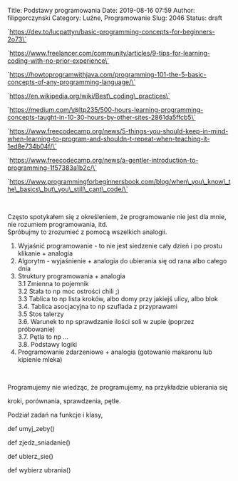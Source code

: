 Title: Podstawy programowania
Date: 2019-08-16 07:59
Author: filipgorczynski
Category: Luźne, Programowanie
Slug: 2046
Status: draft

\`https://dev.to/lucpattyn/basic-programming-concepts-for-beginners-2o73\`

\`https://www.freelancer.com/community/articles/9-tips-for-learning-coding-with-no-prior-experience\`

\`https://howtoprogramwithjava.com/programming-101-the-5-basic-concepts-of-any-programming-language/\`

\`https://en.wikipedia.org/wiki/Best\_coding\_practices\`

\`https://medium.com/\@ltp235/500-hours-learning-programming-concepts-taught-in-10-30-hours-by-other-sites-2861da5ffcb5\`

\`https://www.freecodecamp.org/news/5-things-you-should-keep-in-mind-when-learning-to-program-and-shouldn-t-repeat-when-teaching-it-1ed8e734b04f/\`

\`https://www.freecodecamp.org/news/a-gentler-introduction-to-programming-1f57383a1b2c/\`

\`https://www.programmingforbeginnersbook.com/blog/when\_you\_know\_the\_basics\_but\_you\_still\_cant\_code/\`

 

Często spotykałem się z określeniem, że programowanie nie jest dla mnie, nie rozumiem programowania, itd.  
Spróbujmy to zrozumieć z pomocą wszelkich analogii.

1.  Wyjaśnić programowanie - to nie jest siedzenie cały dzień i po prostu klikanie + analogia
2.  Algorytm - wyjaśnienie + analogia do ubierania się od rana albo całego dnia
3.  Struktury programowania + analogia  
   3.1 Zmienna to pojemnik  
   3.2 Stała to np moc ostrości chili ;)  
   3.3 Tablica to np lista kroków, albo domy przy jakiejś ulicy, albo blok  
   3.4. Tablica asocjacyjna to np szuflada z przyprawami  
   3.5 Stos talerzy  
   3.6. Warunek to np sprawdzanie ilości soli w zupie (poprzez próbowanie)  
   3.7. Pętla to np ...  
   3.8. Podstawy logiki
4.  Programowanie zdarzeniowe + analogia (gotowanie makaronu lub kipienie mleka)

 

Programujemy nie wiedząc, że programujemy, na przykładzie ubierania się

kroki, porównania, sprawdzenia, pętle.

Podział zadań na funkcje i klasy,

def umyj\_zeby()

def zjedz\_sniadanie()

def ubierz\_sie()

def wybierz ubrania()
